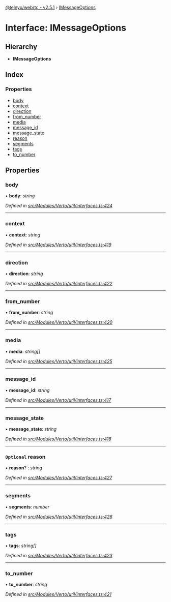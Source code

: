 [@telnyx/webrtc - v2.5.1](../README.md) › [IMessageOptions](imessageoptions.md)

# Interface: IMessageOptions

## Hierarchy

* **IMessageOptions**

## Index

### Properties

* [body](imessageoptions.md#body)
* [context](imessageoptions.md#context)
* [direction](imessageoptions.md#direction)
* [from_number](imessageoptions.md#from_number)
* [media](imessageoptions.md#media)
* [message_id](imessageoptions.md#message_id)
* [message_state](imessageoptions.md#message_state)
* [reason](imessageoptions.md#optional-reason)
* [segments](imessageoptions.md#segments)
* [tags](imessageoptions.md#tags)
* [to_number](imessageoptions.md#to_number)

## Properties

###  body

• **body**: *string*

*Defined in [src/Modules/Verto/util/interfaces.ts:424](https://github.com/team-telnyx/webrtc/blob/main/packages/js/src/Modules/Verto/util/interfaces.ts#L424)*

___

###  context

• **context**: *string*

*Defined in [src/Modules/Verto/util/interfaces.ts:419](https://github.com/team-telnyx/webrtc/blob/main/packages/js/src/Modules/Verto/util/interfaces.ts#L419)*

___

###  direction

• **direction**: *string*

*Defined in [src/Modules/Verto/util/interfaces.ts:422](https://github.com/team-telnyx/webrtc/blob/main/packages/js/src/Modules/Verto/util/interfaces.ts#L422)*

___

###  from_number

• **from_number**: *string*

*Defined in [src/Modules/Verto/util/interfaces.ts:420](https://github.com/team-telnyx/webrtc/blob/main/packages/js/src/Modules/Verto/util/interfaces.ts#L420)*

___

###  media

• **media**: *string[]*

*Defined in [src/Modules/Verto/util/interfaces.ts:425](https://github.com/team-telnyx/webrtc/blob/main/packages/js/src/Modules/Verto/util/interfaces.ts#L425)*

___

###  message_id

• **message_id**: *string*

*Defined in [src/Modules/Verto/util/interfaces.ts:417](https://github.com/team-telnyx/webrtc/blob/main/packages/js/src/Modules/Verto/util/interfaces.ts#L417)*

___

###  message_state

• **message_state**: *string*

*Defined in [src/Modules/Verto/util/interfaces.ts:418](https://github.com/team-telnyx/webrtc/blob/main/packages/js/src/Modules/Verto/util/interfaces.ts#L418)*

___

### `Optional` reason

• **reason**? : *string*

*Defined in [src/Modules/Verto/util/interfaces.ts:427](https://github.com/team-telnyx/webrtc/blob/main/packages/js/src/Modules/Verto/util/interfaces.ts#L427)*

___

###  segments

• **segments**: *number*

*Defined in [src/Modules/Verto/util/interfaces.ts:426](https://github.com/team-telnyx/webrtc/blob/main/packages/js/src/Modules/Verto/util/interfaces.ts#L426)*

___

###  tags

• **tags**: *string[]*

*Defined in [src/Modules/Verto/util/interfaces.ts:423](https://github.com/team-telnyx/webrtc/blob/main/packages/js/src/Modules/Verto/util/interfaces.ts#L423)*

___

###  to_number

• **to_number**: *string*

*Defined in [src/Modules/Verto/util/interfaces.ts:421](https://github.com/team-telnyx/webrtc/blob/main/packages/js/src/Modules/Verto/util/interfaces.ts#L421)*
